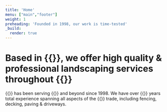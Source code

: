 ```yaml
---
title: 'Home'
menu: ["main","footer"]
weight: 1
preheading: 'Founded in 1998, our work is time-tested'
_build:
  render: true
---
```


# Based in **{{<towncity>}}**, we offer high quality & professional **landscaping services** throughout {{<county>}}

{{<fullname>}} has been serving {{<towncity>}} and beyond since 1998. We have over {{<years>}} years total experience spanning all aspects of the {{<industry>}} trade, including fencing, decking, paving & driveways.